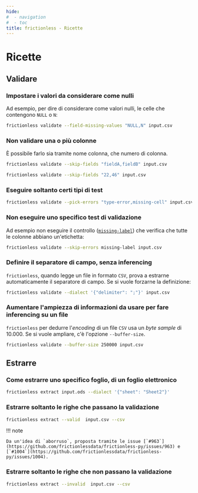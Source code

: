 ```yaml
---
hide:
#  - navigation
#  - toc
title: frictionless - Ricette
---
```


# Ricette

## Validare

### Impostare i valori da considerare come nulli

Ad esempio, per dire di considerare come valori nulli, le celle che contengono `NULL` o `N`:

```bash
frictionless validate --field-missing-values "NULL,N" input.csv
```

### Non validare una o più colonne

È possibile farlo sia tramite nome colonna, che numero di colonna.


```bash
frictionless validate --skip-fields "fieldA,fieldB" input.csv
```

```bash
frictionless validate --skip-fields "22,46" input.csv
```

### Eseguire soltanto certi tipi di test

``` bash
frictionless validate --pick-errors "type-error,missing-cell" input.csv
```

### Non eseguire uno specifico test di validazione

Ad esempio non eseguire il controllo ([`missing-label`](tipi-errore.md#blank-row)) che verifica che tutte le colonne abbiano un'etichetta:

```bash
frictionless validate --skip-errors missing-label input.csv
```

### Definire il separatore di campo, senza inferencing

`frictionless`, quando legge un file in formato `CSV`, prova a estrarne automaticamente il separatore di campo. Se si vuole forzarne la definizione:

``` bash
frictionless validate --dialect '{"delimiter": ";"}' input.csv
```

### Aumentare l'ampiezza di informazioni da usare per fare inferencing su un file

`frictionless` per dedurre l'_encoding_ di un file `CSV` usa un _byte sample_ di 10.000. Se si vuole ampliare, c'è l'opzione `--buffer-size`.

``` bash
frictionless validate --buffer-size 250000 input.csv
```

## Estrarre

### Come estrarre uno specifico foglio, di un foglio elettronico

```bash
frictionless extract input.ods --dialect '{"sheet": "Sheet2"}'
```

### Estrarre soltanto le righe che passano la validazione

``` bash
frictionless extract --valid  input.csv --csv
```

!!! note

    Da un'idea di `aborruso`, proposta tramite le issue [`#963`](https://github.com/frictionlessdata/frictionless-py/issues/963) e [`#1004`](https://github.com/frictionlessdata/frictionless-py/issues/1004).

### Estrarre soltanto le righe che non passano la validazione

``` bash
frictionless extract --invalid  input.csv --csv
```
